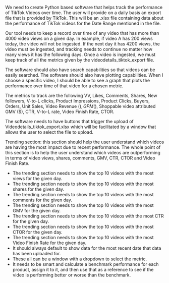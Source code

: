 We need to create Python based software that helps track the performance of TikTok Videos over time.
The user will provide on a daily basis an export file that is provided by TikTok. This will be an .xlsx file containing data about the performance of TikTok videos for the Date Range mentioned in the file.
    
Our tool needs to keep a record over time of any video that has more than 4000 video views on a given day. In example, if video A has 200 views today, the video will not be ingested. If the next day it has 4200 views, the video must be ingested, and tracking needs to continue no matter how many views it has the following days.
Once a video is ingested, we must keep track of all the metrics given by the videodetails_tiktok_export file.
    
The software should also have search capabilities so that videos can be easily searched. 
The software should also have plotting capabilities. When I choose a specific video, I should be able to see a graph that plots the performance over time of that video for a chosen metric.
    
The metrics to track are the following VV, Likes, Comments, Shares, New followers, V-to-L clicks, Product Impressions, Product Clicks, Buyers, Orders, Unit Sales, Video Revenue ($), GPM ($), Shoppable video attributed GMV ($), CTR, V-to-L rate, Video Finish Rate, CTOR.

The software needs to have buttons that trigger the upload of Videodetails_tiktok_export.xlsx which will be facilitated by a window that allows the user to select the file to upload.

Trending section: this section should help the user understand which videos are having the most impact due to recent performance. The whole point of this section is to help the user understand which videos are outperforming in terms of video views, shares, comments, GMV, CTR, CTOR and Video Finish Rate.

- The trending section needs to show the top 10 videos with the most views for the given day.
- The trending section needs to show the top 10 videos with the most shares for the given day.  
- The trending section needs to show the top 10 videos with the most comments for the given day.
- The trending section needs to show the top 10 videos with the most GMV for the given day.
- The trending section needs to show the top 10 videos with the most CTR for the given day.
- The trending section needs to show the top 10 videos with the most CTOR for the given day.
- The trending section needs to show the top 10 videos with the most Video Finish Rate for the given day.
- It should always default to show data for the most recent date that data has been uploaded for.
- These all can be a window with a dropdown to select the metric.
- It needs to be smart and calculate a benchmark performance for each product, assign it to it, and then use that as a reference to see if the video is performing better or worse than the benchmark.
